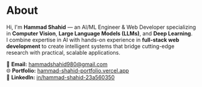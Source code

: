 # About

Hi, I'm **Hammad Shahid** — an AI/ML Engineer & Web Developer specializing in **Computer Vision**, **Large Language Models (LLMs)**, and **Deep Learning**.  
I combine expertise in AI with hands-on experience in **full-stack web development** to create intelligent systems that bridge cutting-edge research with practical, scalable applications.

📧 **Email:** hammadshahid980@gmail.com  
🌐 **Portfolio:** [hammad-shahid-portfolio.vercel.app](https://hammad-shahid-portfolio.vercel.app)  
🔗 **LinkedIn:** [in/hammad-shahid-23a560350](https://www.linkedin.com/in/hammad-shahid-23a560350)
